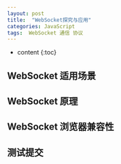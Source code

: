 ```yaml
---
layout: post
title:  "WebSocket探究与应用"
categories: JavaScript
tags:  WebSocket 通信 协议
---
```


* content
{:toc}

## WebSocket 适用场景

## WebSocket 原理

## WebSocket 浏览器兼容性

## 测试提交
